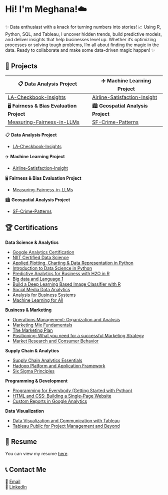 # Hi! I'm Meghana!☁️

✨ Data enthusiast with a knack for turning numbers into stories! 📈 Using R, Python, SQL, and Tableau, I uncover hidden trends, build predictive models, and deliver insights that help businesses level up. Whether it’s optimizing processes or solving tough problems, I’m all about finding the magic in the data. Ready to collaborate and make some data-driven magic happen! ✨

## 🚀 Projects

| 📋 **Data Analysis Project**                                        | ✈️ **Machine Learning Project**                                         |
| ------------------------------------------------------------------- | ------------------------------------------------------------------------ |
| [LA-Checkbook-Insights](https://github.com/meghananekkanti25/LA-Checkbook-Insights?tab=readme-ov-file#-la-checkbook-insights) | [Airline-Satisfaction-Insight](https://github.com/meghananekkanti25/Airline-Customer-Satisfaction) |
| 🖥️ **Fairness & Bias Evaluation Project**                           | 🏙️ **Geospatial Analysis Project**                                       |
| [Measuring-Fairness-in-LLMs](https://github.com/meghananekkanti25/Measuring-Fairness-in-LLMs) | [SF-Crime-Patterns](https://github.com/meghananekkanti25/SF-Crime-Patterns) |


📋 **Data Analysis Project**  
- [LA-Checkbook-Insights](https://github.com/meghananekkanti25/LA-Checkbook-Insights?tab=readme-ov-file#-la-checkbook-insights)  

✈️ **Machine Learning Project**  
- [Airline-Satisfaction-Insight](https://github.com/meghananekkanti25/Airline-Customer-Satisfaction)  

🖥️ **Fairness & Bias Evaluation Project**  
- [Measuring-Fairness-in-LLMs](https://github.com/meghananekkanti25/Measuring-Fairness-in-LLMs)

🏙️ **Geospatial Analysis Project**
- [SF-Crime-Patterns](https://github.com/meghananekkanti25/SF-Crime-Patterns)


## 🏆 Certifications

**Data Science & Analytics**
- [Google Analytics Certification](https://skillshop.credential.net/a07dec93-d9f1-4652-a2eb-c7e21f844501#acc.1F8Yvox7)
- [NIIT Certified Data Science](https://github.com/user-attachments/files/19391935/NIIT.Course.cert.pdf)
- [Applied Plotting, Charting & Data Representation in Python](https://coursera.org/share/41b670d656a4bbc904767dccc7f80fc7)
- [Introduction to Data Science in Python](https://coursera.org/share/96b8aa0ede8cc9907675ccb64536e9ed)
- [Predictive Analytics for Business with H2O in R](https://coursera.org/share/31e72df0fde2815621b460fd6f30dd5c)
- [Big data and Language 1](https://coursera.org/share/6046e62fd24c0dad188e797493ae3333)
- [Build a Deep Learning Based Image Classifier with R](https://coursera.org/share/60523c8d7fb4142b556463bf5b3cf028)
- [Social Media Data Analytics](https://coursera.org/share/a7e2b4324d9afe7ad6fd920121228c00)
- [Analysis for Business Systems](https://coursera.org/share/6df6aaa84f3df122e605bb3358cde838)
- [Machine Learning for All](https://coursera.org/share/34ab4f2f30c51d3389925b878294f727)

**Business & Marketing**
- [Operations Management: Organization and Analysis](https://coursera.org/share/c24b16f47f2a52698dda8976adc1bff2a)
- [Marketing Mix Fundamentals](https://coursera.org/share/dec132dcefef18cfe39faf14fb164b5f)
- [The Marketing Plan](https://coursera.org/share/71acde382ac8536f8e913ff87c97fdfb)
- [Positioning: What you need for a successful Marketing Strategy](https://coursera.org/share/e9474753be4864f414d06da6b9bfa6f8)
- [Market Research and Consumer Behavior](https://coursera.org/share/31efdc548ce458effd624cdd2df04909)

**Supply Chain & Analytics**
- [Supply Chain Analytics Essentials](https://coursera.org/share/2e85b7322e9e0bc445dce3cfdd82ef85)
- [Hadoop Platform and Application Framework](https://coursera.org/share/48bb7eecd678cfcdb9cdf9e4ee1b47b3)
- [Six Sigma Principles](https://coursera.org/share/3df9ec65caee63275c2b1ac0d91a0e8c)

**Programming & Development**
- [Programming for Everybody (Getting Started with Python)](https://coursera.org/share/27fe56d95d28b95ad184e6fc42ae9234)
- [HTML and CSS: Building a Single-Page Website](https://coursera.org/share/7de43b00e94c8f28e978e9225313de14)
- [Custom Reports in Google Analytics](https://coursera.org/share/d07d9aa90c979ec6bba7168a721daa3d)

**Data Visualization**
- [Data Visualization and Communication with Tableau](https://coursera.org/share/8ff51936c3c2bf5317e156a271f87f2a)
- [Tableau Public for Project Management and Beyond](https://coursera.org/share/d19c0ac462446ea4761d0bbbc3a0fce9)


## 📄 Resume

You can view my resume [here](https://drive.google.com/file/d/1tBozXoaf4rJca3ch2LYcN857k7EwdyyE/view?usp=sharing).


## 📞 Contact Me
📧 [Email](mailto:meghananekkanti25@gmail.com)  
🔗 [LinkedIn](https://www.linkedin.com/in/meghana-nekkanti/) 
